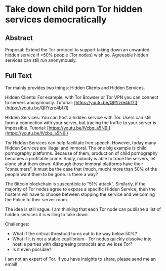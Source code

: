 # Take down child porn Tor hidden services democratically
## Abstract
Proposal: Extend the Tor protocol to support taking down an unwanted hidden service if >50% people (Tor nodes) wish so. Agreeable hidden services can still run anonymously. 

## Full Text
Tor mainly provides two things: Hidden Clients and Hidden Services. 

Hidden Clients: For example, with Tor Browser or Tor VPN you can connect to servers anonymously. Tutorial: [https://youtu.be/QRYzre4bf7I](https://youtu.be/QRYzre4bf7I)

Hidden Services: You can host a hidden service with Tor. Users can still form a connection with your server, but tracing the traffic to your server is impossible. Tutorial: [https://youtu.be/lVcbq_a5N9I](https://youtu.be/lVcbq_a5N9I)

Tor Hidden Services can help facilitate free speech. However, today many Hidden Services are illegal and immoral. The one big example is child pornography platforms. Because of them, production of child pornography becomes a profitable crime. Sadly, nobody is able to trace the servers, let alone shut them down. Although those immoral platforms have their "consumers", it must be the case that (much, much) more than 50% of the people want them to be gone. Is there a way? 

The Bitcoin blockchain is susceptible to "51% attack". Similarly, if the majority of Tor nodes agree to expose a specific Hidden Service, then the hosters will have to choose between stopping the service and welcoming the Police to their server room. 

The idea is still vague. I am thinking that each Tor node can publishe a list of hidden services it is willing to take down. 

Challenges: 
* What if the critical threshold turns out to be way below 50%? 
* What if it is not a stable equilibrium - Tor nodes quickly dissolve into hostile parties with disagreeing protocols and we lose Tor? 
* Is it even possible? 

I am not an expert of Tor. If you have insights to share, please send me an email! 
